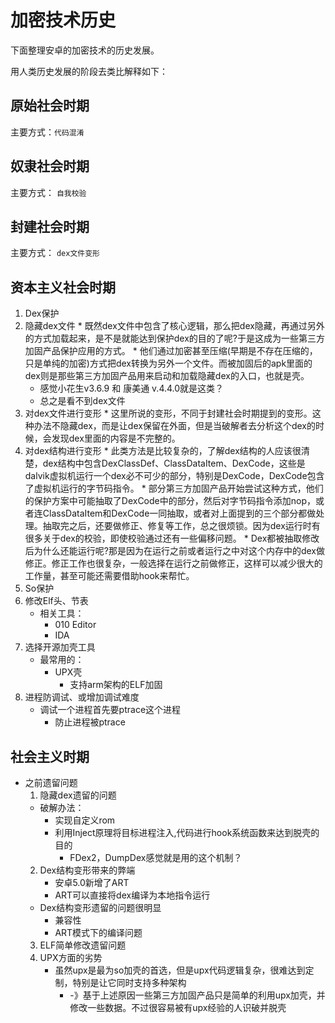 # 加密技术历史

下面整理安卓的加密技术的历史发展。

用人类历史发展的阶段去类比解释如下：

## 原始社会时期

主要方式：`代码混淆`

## 奴隶社会时期

主要方式： `自我校验`

## 封建社会时期

主要方式： `dex文件变形`

## 资本主义社会时期

1. Dex保护
  1. 隐藏dex文件
    * 既然dex文件中包含了核心逻辑，那么把dex隐藏，再通过另外的方式加载起来，是不是就能达到保护dex的目的了呢?于是这成为一些第三方加固产品保护应用的方式。
    * 他们通过加密甚至压缩(早期是不存在压缩的，只是单纯的加密)方式把dex转换为另外一个文件。而被加固后的apk里面的dex则是那些第三方加固产品用来启动和加载隐藏dex的入口，也就是壳。
      * 感觉小花生v3.6.9 和 康美通 v.4.4.0就是这类？
      * 总之是看不到dex文件
  2. 对dex文件进行变形
    * 这里所说的变形，不同于封建社会时期提到的变形。这种办法不隐藏dex，而是让dex保留在外面，但是当破解者去分析这个dex的时候，会发现dex里面的内容是不完整的。
  3. 对dex结构进行变形
    * 此类方法是比较复杂的，了解dex结构的人应该很清楚，dex结构中包含DexClassDef、ClassDataItem、DexCode，这些是dalvik虚拟机运行一个dex必不可少的部分，特别是DexCode，DexCode包含了虚拟机运行的字节码指令。
    * 部分第三方加固产品开始尝试这种方式，他们的保护方案中可能抽取了DexCode中的部分，然后对字节码指令添加nop，或者连ClassDataItem和DexCode一同抽取，或者对上面提到的三个部分都做处理。抽取完之后，还要做修正、修复等工作，总之很烦锁。因为dex运行时有很多关于dex的校验，即使校验通过还有一些偏移问题。
    * Dex都被抽取修改后为什么还能运行呢?那是因为在运行之前或者运行之中对这个内存中的dex做修正。修正工作也很复杂，一般选择在运行之前做修正，这样可以减少很大的工作量，甚至可能还需要借助hook来帮忙。
2. So保护
  1. 修改Elf头、节表
     * 相关工具：
       * 010 Editor
       * IDA
  2. 选择开源加壳工具
      * 最常用的：
          * UPX壳
              * 支持arm架构的ELF加固
  3. 进程防调试、或增加调试难度
      * 调试一个进程首先要ptrace这个进程
          * 防止进程被ptrace

## 社会主义时期

* 之前遗留问题
  1. 隐藏dex遗留的问题
    * 破解办法：
      * 实现自定义rom
      * 利用Inject原理将目标进程注入,代码进行hook系统函数来达到脱壳的目的
        * FDex2，DumpDex感觉就是用的这个机制？
  2. Dex结构变形带来的弊端
     * 安卓5.0新增了ART
      * ART可以直接将dex编译为本地指令运行
    * Dex结构变形遗留的问题很明显
      * 兼容性
      * ART模式下的编译问题
  3. ELF简单修改遗留问题
  4. UPX方面的劣势
      * 虽然upx是最为so加壳的首选，但是upx代码逻辑复杂，很难达到定制，特别是让它同时支持多种架构
          * -》基于上述原因一些第三方加固产品只是简单的利用upx加壳，并修改一些数据。不过很容易被有upx经验的人识破并脱壳
